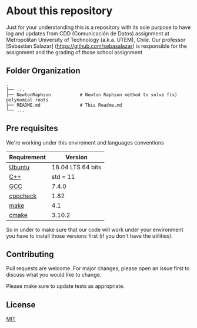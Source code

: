 # About this repository 

Just for your understanding this is a repository with its sole purpose to have log and updates from CDD (Comunicación de 
Datos) assignment at Metropolitan University of Technology (a.k.a. UTEM), Chile. Our professor [Sebastian Salazar] (https://github.com/sebasalazar) 
is responsible for the assignment and the grading of those school assignment

## Folder Organization

    .
    ├── ...
    ├── NewtonRaphson           # Newton Raphson method to solve f(x) polynomial roots
    ├── README.md               # Tbis Readme.md
    └── ...


## Pre requisites

We're working under this enviroment and languages conventions 

Requirement  | Version
------------- | -------------
[Ubuntu](https://ubuntu.com/download/desktop)    |  18.04 LTS 64 bits 
[C++](https://isocpp.org/)       |  std = 11 
[GCC](https://gcc.gnu.org/)       |  7.4.0 
[cppcheck](https://github.com/danmar/cppcheck)  |  1.82 
[make](https://www.gnu.org/software/make/)      |  4.1 
[cmake](https://cmake.org/)     |  3.10.2

So in under to make sure that our code will work under your environment you have to install those versions first (if you don't have the utilities).

## Contributing
Pull requests are welcome. For major changes, please open an issue first to discuss what you would like to change.

Please make sure to update tests as appropriate.

## License
[MIT](https://choosealicense.com/licenses/mit/)